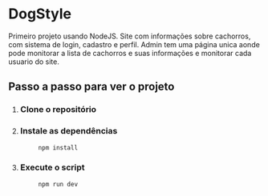 # DogStyle
Primeiro projeto usando NodeJS. 
Site com informações sobre cachorros, com sistema de login, cadastro e perfil.
Admin tem uma página unica aonde pode monitorar a lista de cachorros e suas informações e monitorar cada usuario do site.

## Passo a passo para ver o projeto
1. ### Clone o repositório
2. ### Instale as dependências
            npm install
3. ### Execute o script
            npm run dev

